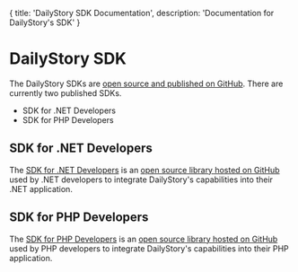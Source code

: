 {
title: 'DailyStory SDK Documentation',
description: 'Documentation for DailyStory\'s SDK'
}
# DailyStory SDK
The DailyStory SDKs are [open source and published on GitHub](https://github.com/dailystory/SDKs/). There are currently two published SDKs.

* SDK for .NET Developers
* SDK for PHP Developers

## SDK for .NET Developers
The [SDK for .NET Developers](/sdk/dotnet) is an [open source library hosted on GitHub](https://github.com/dailystory/SDKs/tree/master/DotNet) used by .NET developers to integrate DailyStory's capabilities into their .NET application.

## SDK for PHP Developers
The [SDK for PHP Developers](/sdk/php) is an [open source library hosted on GitHub](https://github.com/dailystory/SDKs/tree/master/PHP) used by PHP developers to integrate DailyStory's capabilities into their PHP application.

